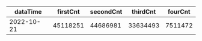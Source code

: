 |dataTime|firstCnt|secondCnt|thirdCnt|fourCnt|
|-|-|-|-|-|
|2022-10-21|45118251|44686981|33634493|7511472|